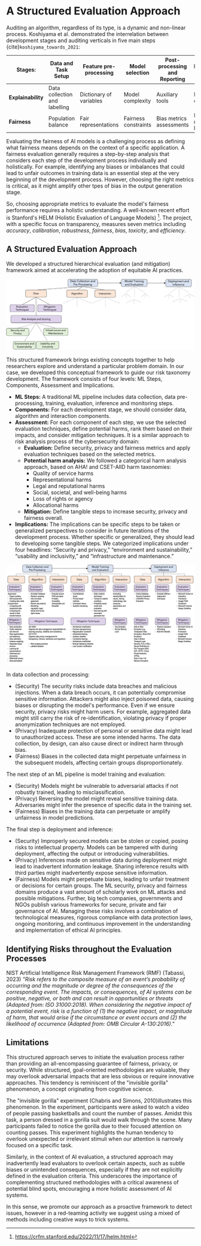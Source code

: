 # A Structured Evaluation Approach

Auditing an algorithm, regardless of its type, is a dynamic and non-linear process. Koshiyama et al. demonstrated the interrelation between development stages and auditing verticals in five main steps {cite}`koshiyama_towards_2021`:

**Stages:** | Data and Task Setup | Feature pre-processing | Model selection | Post-processing and Reporting| Productionizing and Deploying
----|---- | ---- | ----| ---- | ---- |
**Explainability**| Data collection and labelling | Dictionary of variables | Model complexity | Auxiliary tools | Interface and documentation
**Fairness** | Population balance | Fair representations | Fairness constraints | Bias metrics assessments | Real-time monitoring of bias metrics


Evaluating the fairness of AI models is a challenging process as defining what fairness means depends on the context of a specific application. A fairness evaluation generally requires a step-by-step analysis that considers each step of the development process individually and holistically. For example, identifying any biases or imbalances that could lead to unfair outcomes in training data is an essential step at the very beginning of the development process. However, choosing the right metrics is critical, as it might amplify other tpes of bias in the output generation stage.

So, choosing appropriate metrics to evaluate the model's fairness performance requires a holistic understanding. A well-known recent effort is Stanford's HELM (Holistic Evaluation of Language Models) [^helm]. The project, with a specific focus on transparency, measures seven metrics including *accuracy*, *calibration*, *robustness*, *fairness*, *bias*, *toxicity*,
and *efficiency*.


[^helm]: <https://crfm.stanford.edu/2022/11/17/helm.html>

## A Structured Evaluation Approach

We developed a structured hierarchical evaluation (and mitigation) framework aimed at accelerating the adoption of equitable AI practices. 

![Hierarchical representation of the proposed framework](../media/hierarchical-framework.png)

This structured framework brings existing concepts together to help researchers explore and understand a particular problem domain. In our case, we developed this conceptual framework to guide our risk taxonomy development. The framework consists of four levels: ML Steps, Components, Assessment and Implications.

-	**ML Steps:** A traditional ML pipeline includes data collection, data pre-processing, training, evaluation, inference and monitoring steps.
-	**Components:** For each development stage, we should consider data, algorithm and interaction components.
-	**Assessment:** For each component of each step, we use the selected evaluation techniques, define potential harms, rank them based on their impacts, and consider mitigation techniques. It is a similar approach to risk analysis process of the cybersecurity domain:
    - **Evaluation:** Define security, privacy and fairness metrics and apply evaluation techniques based on the selected metrics. 
    - **Potential harm analysis:** We followed a categorical harm analysis approach, based on AHA! and CSET-AIID harm taxonomies:
        -	Quality of service harms
        -	Representational harms
        -	Legal and reputational harms
        -	Social, societal, and well-being harms
        -	Loss of rights or agency
        -	Allocational harms
    - **Mitigation:** Define tangible steps to increase security, privacy and fairness overall.
- **Implications:** The implications can be specific steps to be taken or generalized perspectives to consider in future iterations of the development process. Whether specific or generalized, they should lead to developing some tangible steps. We categorized implications under four headlines: “Security and privacy,” “environment and sustainability,” “usability and inclusivity,” and “infrastructure and maintenance.” 

![Hierarchical representation of the proposed framework](../media/framework-all.png)

In data collection and processing:
- (Security) The security risks include data breaches and malicious injections. When a data breach occurs, it can potentially compromise sensitive information. Attackers might also inject poisoned data, causing biases or disrupting the model's performance. Even if we ensure security, privacy risks might harm users. For example, aggregated data might still carry the risk of re-identification, violating privacy if proper anonymization techniques are not employed. 
- (Privacy) Inadequate protection of personal or sensitive data might lead to unauthorized access. These are some intended harms. The data collection, by design, can also cause direct or indirect harm through bias. 
- (Fairness) Biases in the collected data might perpetuate unfairness in the subsequent models, affecting certain groups disproportionately.

The next step of an ML pipeline is model training and evaluation:
- (Security) Models might be vulnerable to adversarial attacks if not robustly trained, leading to misclassification. 
- (Privacy) Reversing the model might reveal sensitive training data. Adversaries might infer the presence of specific data in the training set. 
- (Fairness) Biases in the training data can perpetuate or amplify unfairness in model predictions.

The final step is deployment and inference:
- (Security) Improperly secured models can be stolen or copied, posing risks to intellectual property. Models can be tampered with during deployment, affecting the output or introducing vulnerabilities. 
- (Privacy) Inferences made on sensitive data during deployment might lead to inadvertent information leakage. Sharing inference results with third parties might inadvertently expose sensitive information. 
- (Fairness) Models might perpetuate biases, leading to unfair treatment or decisions for certain groups.
The ML security, privacy and fairness domains produce a vast amount of scholarly work on ML attacks and possible mitigations. Further, big tech companies, governments and NGOs publish various frameworks for secure, private and fair governance of AI. Managing these risks involves a combination of technological measures, rigorous compliance with data protection laws, ongoing monitoring, and continuous improvement in the understanding and implementation of ethical AI principles. 

## Identifying Risks throughout the Evaluation Processes

NIST Artificial Intelligence Risk Management Framework (RMF) (Tabassi, 2023) _"Risk refers to the composite measure of an event’s probability of occurring and the magnitude or degree of the consequences of the corresponding event. The impacts, or consequences, of AI systems can be positive, negative, or both and can result in opportunities or threats (Adapted from: ISO 31000:2018). When considering the negative impact of a potential event, risk is a function of (1) the negative impact, or magnitude of harm, that would arise if the circumstance or event occurs and (2) the likelihood of occurrence (Adapted from: OMB Circular A-130:2016)."_

## Limitations

This structured approach serves to initiate the evaluation process rather than providing an all-encompassing guarantee of fairness, privacy, or security. While structured, goal-oriented methodologies are valuable, they may overlook adversarial impacts that are less obvious or require innovative approaches. This tendency is reminiscent of the "invisible gorilla" phenomenon, a concept originating from cognitive science.

The "invisible gorilla" experiment (Chabris and Simons, 2010)illustrates this phenomenon. In the experiment, participants were asked to watch a video of people passing basketballs and count the number of passes. Amidst this task, a person dressed in a gorilla suit would walk through the scene. Many participants failed to notice the gorilla due to their focused attention on counting passes. This experiment highlights the human tendency to overlook unexpected or irrelevant stimuli when our attention is narrowly focused on a specific task.

Similarly, in the context of AI evaluation, a structured approach may inadvertently lead evaluators to overlook certain aspects, such as subtle biases or unintended consequences, especially if they are not explicitly defined in the evaluation criteria. This underscores the importance of complementing structured methodologies with a critical awareness of potential blind spots, encouraging a more holistic assessment of AI systems.

In this sense, we promote our approach as a proactive framework to detect issues, however in a red-teaming activity we suggest using a mixed of methods including creative ways to trick systems.